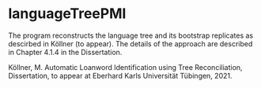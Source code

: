 # languageTreePMI

The program reconstructs the language tree and its bootstrap replicates as descirbed in Köllner (to appear). 
The details of the approach are described in Chapter 4.1.4 in the Dissertation.

Köllner, M. Automatic Loanword Identification using Tree Reconciliation, Dissertation, to appear at Eberhard Karls Universität Tübingen, 2021.
